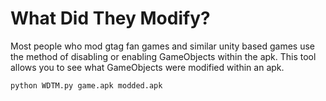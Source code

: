 # What Did They Modify?

Most people who mod gtag fan games and similar unity based games use the method of disabling or enabling GameObjects within the apk. This tool allows you to see what GameObjects were modified within an apk.

`python WDTM.py game.apk modded.apk`